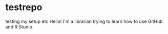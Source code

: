 # testrepo
testing my setup etc
Hello!
I'm a librarian trying to learn how to use GitHub and R Studio. 
